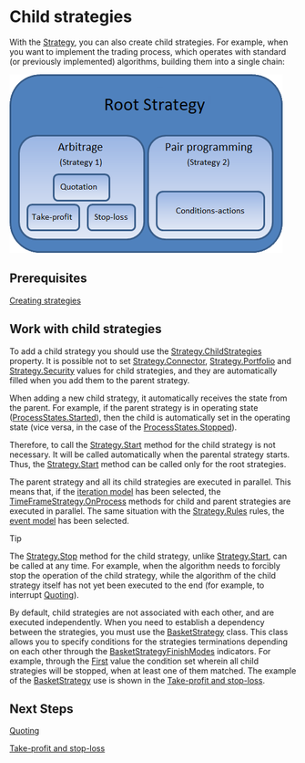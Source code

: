 # Child strategies

With the [Strategy](xref:StockSharp.Algo.Strategies.Strategy), you can also create child strategies. For example, when you want to implement the trading process, which operates with standard (or previously implemented) algorithms, building them into a single chain: 

![strategychilds](../images/strategy_childs.png)

## Prerequisites

[Creating strategies](StrategyCreate.md)

## Work with child strategies

To add a child strategy you should use the [Strategy.ChildStrategies](xref:StockSharp.Algo.Strategies.Strategy.ChildStrategies) property. It is possible not to set [Strategy.Connector](xref:StockSharp.Algo.Strategies.Strategy.Connector), [Strategy.Portfolio](xref:StockSharp.Algo.Strategies.Strategy.Portfolio) and [Strategy.Security](xref:StockSharp.Algo.Strategies.Strategy.Security) values for child strategies, and they are automatically filled when you add them to the parent strategy. 

When adding a new child strategy, it automatically receives the state from the parent. For example, if the parent strategy is in operating state ([ProcessStates.Started](xref:StockSharp.Algo.ProcessStates.Started)), then the child is automatically set in the operating state (vice versa, in the case of the [ProcessStates.Stopped](xref:StockSharp.Algo.ProcessStates.Stopped)). 

Therefore, to call the [Strategy.Start](xref:StockSharp.Algo.Strategies.Strategy.Start) method for the child strategy is not necessary. It will be called automatically when the parental strategy starts. Thus, the [Strategy.Start](xref:StockSharp.Algo.Strategies.Strategy.Start) method can be called only for the root strategies. 

The parent strategy and all its child strategies are executed in parallel. This means that, if the [iteration model](StrategyCreate.md) has been selected, the [TimeFrameStrategy.OnProcess](xref:StockSharp.Algo.Strategies.TimeFrameStrategy.OnProcess) methods for child and parent strategies are executed in parallel. The same situation with the [Strategy.Rules](xref:StockSharp.Algo.Strategies.Strategy.Rules) rules, the [event model](StrategyAction.md) has been selected. 

> [!TIP]
> The [Strategy.Stop](xref:StockSharp.Algo.Strategies.Strategy.Stop) method for the child strategy, unlike [Strategy.Start](xref:StockSharp.Algo.Strategies.Strategy.Start), can be called at any time. For example, when the algorithm needs to forcibly stop the operation of the child strategy, while the algorithm of the child strategy itself has not yet been executed to the end (for example, to interrupt [Quoting](StrategyQuoting.md)). 

By default, child strategies are not associated with each other, and are executed independently. When you need to establish a dependency between the strategies, you must use the [BasketStrategy](xref:StockSharp.Algo.Strategies.BasketStrategy) class. This class allows you to specify conditions for the strategies terminations depending on each other through the [BasketStrategyFinishModes](xref:StockSharp.Algo.Strategies.BasketStrategyFinishModes) indicators. For example, through the [First](xref:StockSharp.Algo.Strategies.BasketStrategyFinishModes.First) value the condition set wherein all child strategies will be stopped, when at least one of them matched. The example of the [BasketStrategy](xref:StockSharp.Algo.Strategies.BasketStrategy) use is shown in the [Take\-profit and stop\-loss](StrategyProtective.md). 

## Next Steps

[Quoting](StrategyQuoting.md)

[Take\-profit and stop\-loss](StrategyProtective.md)
